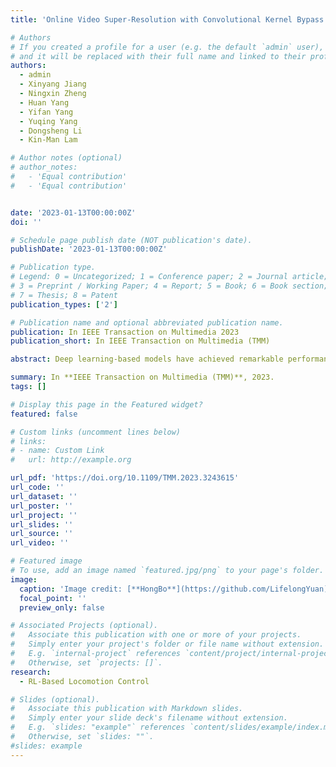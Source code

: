 ```yaml
---
title: 'Online Video Super-Resolution with Convolutional Kernel Bypass Grafts'

# Authors
# If you created a profile for a user (e.g. the default `admin` user), write the username (folder name) here
# and it will be replaced with their full name and linked to their profile.
authors:
  - admin
  - Xinyang Jiang
  - Ningxin Zheng
  - Huan Yang
  - Yifan Yang
  - Yuqing Yang
  - Dongsheng Li
  - Kin-Man Lam

# Author notes (optional)
# author_notes:
#   - 'Equal contribution'
#   - 'Equal contribution'


date: '2023-01-13T00:00:00Z'
doi: ''

# Schedule page publish date (NOT publication's date).
publishDate: '2023-01-13T00:00:00Z'

# Publication type.
# Legend: 0 = Uncategorized; 1 = Conference paper; 2 = Journal article;
# 3 = Preprint / Working Paper; 4 = Report; 5 = Book; 6 = Book section;
# 7 = Thesis; 8 = Patent
publication_types: ['2']

# Publication name and optional abbreviated publication name.
publication: In IEEE Transaction on Multimedia 2023
publication_short: In IEEE Transaction on Multimedia (TMM)

abstract: Deep learning-based models have achieved remarkable performance in video super-resolution (VSR) in recent years, but most of these models are less applicable to online video applications. These methods solely consider the distortion quality and ignore crucial requirements for online applications, e.g., low latency and low model complexity. In this paper, we focus on online video transmission in which VSR algorithms are required to generate high-resolution video sequences frame by frame in real time. To address such challenges, we propose an extremely low-latency VSR algorithm based on a novel kernel knowledge transfer method, named the convolutional kernel bypass graft (CKBG). First, we design a lightweight network structure that does not require future frames as inputs and saves extra time for caching these frames. Then, our proposed CKBG method enhances this lightweight base model by bypassing the original network with “kernel grafts”, which are extra convolutional kernels containing the prior knowledge of the external pretrained image SR models. During the testing phase, we further accelerate the grafted multibranch network by converting it into a simple single-path structure. The experimental results show that our proposed method can process online video sequences up to 110 FPS with very low model complexity and competitive SR performance.

summary: In **IEEE Transaction on Multimedia (TMM)**, 2023. 
tags: []

# Display this page in the Featured widget?
featured: false

# Custom links (uncomment lines below)
# links:
# - name: Custom Link
#   url: http://example.org

url_pdf: 'https://doi.org/10.1109/TMM.2023.3243615'
url_code: ''
url_dataset: ''
url_poster: ''
url_project: ''
url_slides: ''
url_source: ''
url_video: ''

# Featured image
# To use, add an image named `featured.jpg/png` to your page's folder.
image:
  caption: 'Image credit: [**HongBo**](https://github.com/LifelongYuan)'
  focal_point: ''
  preview_only: false

# Associated Projects (optional).
#   Associate this publication with one or more of your projects.
#   Simply enter your project's folder or file name without extension.
#   E.g. `internal-project` references `content/project/internal-project/index.md`.
#   Otherwise, set `projects: []`.
research:
  - RL-Based Locomotion Control

# Slides (optional).
#   Associate this publication with Markdown slides.
#   Simply enter your slide deck's filename without extension.
#   E.g. `slides: "example"` references `content/slides/example/index.md`.
#   Otherwise, set `slides: ""`.
#slides: example
---
```


